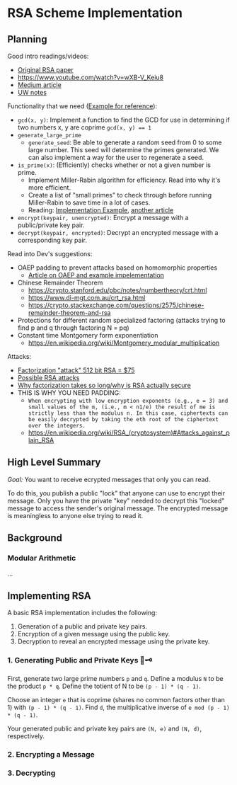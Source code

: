 # RSA Scheme Implementation

## Planning

Good intro readings/videos:
- [Original RSA paper](http://people.csail.mit.edu/rivest/Rsapaper.pdf)
- https://www.youtube.com/watch?v=wXB-V_Keiu8
- [Medium article](https://hackernoon.com/how-does-rsa-work-f44918df914b)
- [UW notes](https://sites.math.washington.edu/~morrow/336_09/papers/Yevgeny.pdf)

Functionality that we need ([Example for reference](https://gist.github.com/JonCooperWorks/5314103)):
- `gcd(x, y)`: Implement a function to find the GCD for use in determining if two numbers x, y are coprime `gcd(x, y) == 1`
- `generate_large_prime`
    - `generate_seed`: Be able to generate a random seed from 0 to some large number. This seed will determine the primes generated. We can also implement a way for the user to regenerate a seed.
- `is_prime(x)`: (Efficiently) checks whether or not a given number is prime.
    - Implement Miller-Rabin algorithm for efficiency. Read into why it's more efficient.
    - Create a list of "small primes" to check through before running Miller-Rabin to save time in a lot of cases.
    - Reading: [Implementation Example](https://langui.sh/2009/03/07/generating-very-large-primes/), [another article](https://medium.com/@prudywsh/how-to-generate-big-prime-numbers-miller-rabin-49e6e6af32fb)
- `encrypt(keypair, unencrypted)`: Encrypt a message with a public/private key pair.
- `decrypt(keypair, encrypted)`: Decrypt an encrypted message with a corresponding key pair.

Read into Dev's suggestions:
- OAEP padding to prevent attacks based on homomorphic properties
    - [Article on OAEP and example impelementation](https://medium.com/blue-space/improving-the-security-of-rsa-with-oaep-e854a5084918)
- Chinese Remainder Theorem
    - https://crypto.stanford.edu/pbc/notes/numbertheory/crt.html
    - https://www.di-mgt.com.au/crt_rsa.html
    - https://crypto.stackexchange.com/questions/2575/chinese-remainder-theorem-and-rsa
- Protections for different random specialized factoring (attacks trying to find p and q through factoring N = pq)
- Constant time Montgomery form exponentiation
    - https://en.wikipedia.org/wiki/Montgomery_modular_multiplication

Attacks:
- [Factorization "attack" 512 bit RSA = $75](https://arstechnica.com/information-technology/2015/10/breaking-512-bit-rsa-with-amazon-ec2-is-a-cinch-so-why-all-the-weak-keys/)
- [Possible RSA attacks](http://www.members.tripod.com/irish_ronan/rsa/attacks.html)
- [Why factorization takes so long/why is RSA actually secure](http://www.members.tripod.com/irish_ronan/rsa/factorization.html)
- THIS IS WHY YOU NEED PADDING:
    - `When encrypting with low encryption exponents (e.g., e = 3) and small values of the m, (i.e., m < n1/e) the result of me is strictly less than the modulus n. In this case, ciphertexts can be easily decrypted by taking the eth root of the ciphertext over the integers.`
    - https://en.wikipedia.org/wiki/RSA_(cryptosystem)#Attacks_against_plain_RSA

## High Level Summary

*Goal:* You want to receive ecrypted messages that only you can read.

To do this, you publish a public "lock" that anyone can use to encrypt their message.
Only you have the private "key" needed to decrypt this "locked" message to access the sender's original message.
The encrypted message is meaningless to anyone else trying to read it.

## Background

### Modular Arithmetic

...

## Implementing RSA

A basic RSA implementation includes the following:
1. Generation of a public and private key pairs.
2. Encryption of a given message using the public key.
3. Decryption to reveal an encrypted message using the private key.

### 1. Generating Public and Private Keys 🔑🗝

First, generate two large prime numbers `p` and `q`. Define a modulus `N` to be the product `p * q`.
Define the totient of N to be `(p - 1) * (q - 1)`.

Choose an integer `e` that is coprime (shares no common factors other than 1) with `(p - 1) * (q - 1)`.
Find `d`, the multiplicative inverse of `e mod (p - 1) * (q - 1)`.

Your generated public and private key pairs are `(N, e)` and `(N, d)`, respectively.

### 2. Encrypting a Message

### 3. Decrypting
